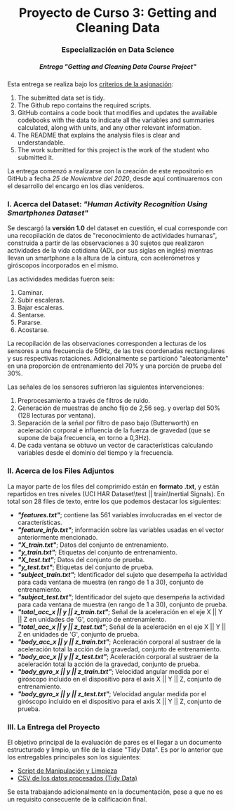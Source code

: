 # <h1 align="center">Proyecto de Curso 3: Getting and Cleaning Data</h1>
### <div align="center">Especialización en Data Science</div>
##### <div align="center">Entrega "Getting and Cleaning Data Course Project"</div>

Esta entrega se realiza bajo los <a href="https://www.coursera.org/learn/data-cleaning/peer/FIZtT/getting-and-cleaning-data-course-project">criterios de la asignación</a>:
1. The submitted data set is tidy.
2. The Github repo contains the required scripts.
3. GitHub contains a code book that modifies and updates the available codebooks with the data to indicate all the variables and summaries calculated, along with units, and any other relevant information.
4. The README that explains the analysis files is clear and understandable.
5. The work submitted for this project is the work of the student who submitted it.

La entrega comenzó a realizarse con la creación de este repositorio en GitHub a fecha <i>25 de Noviembre del 2020</i>, desde aquí continuaremos con el desarrollo del encargo en los días venideros.

### I. Acerca del Dataset: *"Human Activity Recognition Using Smartphones Dataset"*

Se descargó la **versión 1.0** del dataset en cuestión, el cual corresponde con una recopilación de datos de "reconocimiento de actividades humanas", construida a partir de las observaciones a 30 sujetos que realizaron actividades de la vida cotidiana (ADL por sus siglas en inglés) mientras llevan un smartphone a la altura de la cintura, con acelerómetros y giróscopos incorporados en el mismo.

Las actividades medidas fueron seis:
  1. Caminar.
  2. Subir escaleras.
  3. Bajar escaleras.
  4. Sentarse.
  5. Pararse.
  6. Acostarse.
  
La recopilación de las observaciones corresponden a lecturas de los sensores a una frecuencia de 50Hz, de las tres coordenadas rectangulares y sus respectivas rotaciones. Adicionalmente se particionó "aleatoriamente" en una proporción de entrenamiento del 70% y una porción de prueba del 30%.

Las señales de los sensores sufrieron las siguientes intervenciones:
  1. Preprocesamiento a través de filtros de ruido.
  2. Generación de muestras de ancho fijo de 2,56 seg. y overlap del 50% (128 lecturas por ventana).
  3. Separación de la señal por filtro de paso bajo (Butterworth) en aceleración corporal e influencia de la fuerza de gravedad (que se supone de baja frecuencia, en torno a 0,3Hz).
  4. De cada ventana se obtuvo un vector de características calculando variables desde el dominio del tiempo y la frecuencia.

### II. Acerca de los Files Adjuntos

La mayor parte de los files del comprimido están en **formato .txt**, y están repartidos en tres niveles (UCI HAR Dataset\test || train\Inertial Signals). En total son 28 files de texto, entre los que podemos destacar los siguientes:

  - ***"features.txt"***; contiene las 561 variables involucradas en el vector de características.
  - ***"feature_info.txt"***; información sobre las variables usadas en el vector anteriormente mencionado.
  - ***"X_train.txt"***; Datos del conjunto de entrenamiento.
  - ***"y_train.txt"***; Etiquetas del conjunto de entrenamiento.
  - ***"X_test.txt"***; Datos del conjunto de prueba.
  - ***"y_test.txt"***; Etiquetas del conjunto de prueba.
  - ***"subject_train.txt"***; Identificador del sujeto que desempeña la actividad para cada ventana de muestra (en rango de 1 a 30), conjunto de entrenamiento.
  - ***"subject_test.txt"***; Identificador del sujeto que desempeña la actividad para cada ventana de muestra (en rango de 1 a 30), conjunto de prueba.
  - ***"total_acc_x || y || z_train.txt"***; Señal de la aceleración en el eje X || Y || Z en unidades de 'G', conjunto de entrenamiento.
  - ***"total_acc_x || y || z_test.txt"***; Señal de la aceleración en el eje X || Y || Z en unidades de 'G', conjunto de prueba.
  - ***"body_acc_x || y || z_train.txt"***; Aceleración corporal al sustraer de la aceleración total la acción de la gravedad, conjunto de entrenamiento.
  - ***"body_acc_x || y || z_test.txt"***; Aceleración corporal al sustraer de la aceleración total la acción de la gravedad, conjunto de prueba.
  - ***"body_gyro_x || y || z_train.txt"***; Velocidad angular medida por el giróscopo incluido en el dispositivo para el axis X || Y || Z, conjunto de entrenamiento.
  - ***"body_gyro_x || y || z_test.txt"***; Velocidad angular medida por el giróscopo incluido en el dispositivo para el axis X || Y || Z, conjunto de prueba.
  
  ### III. La Entrega del Proyecto
  
El objetivo principal de la evaluación de pares es el llegar a un documento estructurado y limpio, un file de la clase "Tidy Data". Es por lo anterior que los entregables principales son los siguientes:

- [Script de Manipulación y Limpieza](https://github.com/juanjoselopez/ProjectCourse3/blob/main/run_analysis.R)
- [CSV de los datos procesados (Tidy Data)](https://github.com/juanjoselopez/ProjectCourse3/blob/main/tidy.csv)

Se esta trabajando adicionalmente en la documentación, pese a que no es un requisito consecuente de la calificación final.
